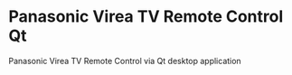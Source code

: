 # Panasonic Virea TV Remote Control Qt
Panasonic Virea TV Remote Control via Qt desktop application

